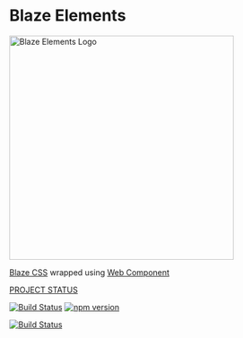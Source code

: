 Blaze Elements
==============

<img alt="Blaze Elements Logo" src="https://wc-catalogue.github.io/blaze-elements/blaze-elements-logo.svg" width="400">

[Blaze CSS](http://blazecss.com/) wrapped using [Web Component](http://webcomponents.org/)

[PROJECT STATUS](https://github.com/wc-catalogue/blaze-elements/milestones)

[![Build Status](https://travis-ci.org/wc-catalogue/blaze-elements.svg?branch=master)](https://travis-ci.org/wc-catalogue/blaze-elements)
[![npm version](https://badge.fury.io/js/blaze-elements.svg)](https://badge.fury.io/js/blaze-elements)

[![Build Status](https://saucelabs.com/browser-matrix/elmariofredo.svg)](https://saucelabs.com/beta/builds/de2a9d3d2222445290dd8e29ba80de84)
